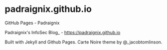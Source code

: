 # padraignix.github.io
GitHub Pages - Padraignix

Padraignix's InfoSec Blog_ - https://padraignix.github.io

Built with Jekyll and Github Pages. Carte Noire theme by @_jacobtomlinson.
